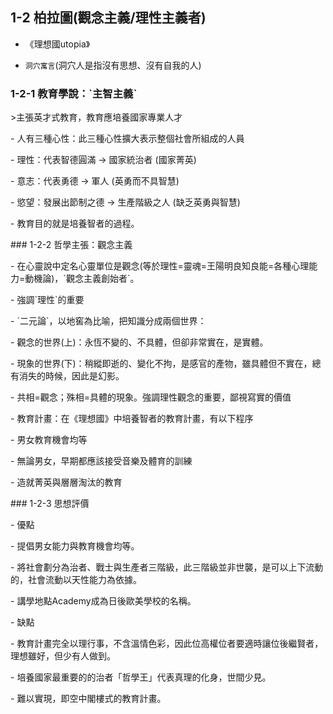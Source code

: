 ## 1-2 柏拉圖(觀念主義/理性主義者)

  

- 《理想國utopia》

- `洞穴寓言`(洞穴人是指沒有思想、沒有自我的人)

### 1-2-1 教育學說：\`主智主義\`

\>主張英才式教育，教育應培養國家專業人才

\- 人有三種心性：此三種心性擴大表示整個社會所組成的人員

\- 理性：代表智德圓滿 → 國家統治者 (國家菁英)

\- 意志：代表勇德 → 軍人 (英勇而不具智慧)

\- 慾望：發展出節制之德 → 生產階級之人 (缺乏英勇與智慧)

\- 教育目的就是培養智者的過程。

\### 1-2-2 哲學主張：觀念主義

\- 在心靈說中定名心靈單位是觀念(等於理性=靈魂=王陽明良知良能=各種心理能力=動機論)，\`觀念主義創始者\`。

\- 強調\`理性\`的重要

\- \`二元論\`，以地窖為比喻，把知識分成兩個世界：

\- 觀念的世界(上)：永恆不變的、不具體，但卻非常實在，是實體。

\- 現象的世界(下)：稍縱即逝的、變化不拘，是感官的產物，雖具體但不實在，總有消失的時候，因此是幻影。

\- 共相=觀念；殊相=具體的現象。強調理性觀念的重要，鄙視寫實的價值

\- 教育計畫：在《理想國》中培養智者的教育計畫，有以下程序

\- 男女教育機會均等

\- 無論男女，早期都應該接受音樂及體育的訓練

\- 造就菁英與層層淘汰的教育

  

\### 1-2-3 思想評價

\- 優點

\- 提倡男女能力與教育機會均等。

\- 將社會劃分為治者、戰士與生產者三階級，此三階級並非世襲，是可以上下流動的，社會流動以天性能力為依據。

\- 講學地點Academy成為日後歐美學校的名稱。

  

\- 缺點

\- 教育計畫完全以理行事，不含溫情色彩，因此位高權位者要適時讓位後繼賢者，理想雖好，但少有人做到。

\- 培養國家最重要的的治者「哲學王」代表真理的化身，世間少見。

\- 難以實現，即空中閣樓式的教育計畫。
